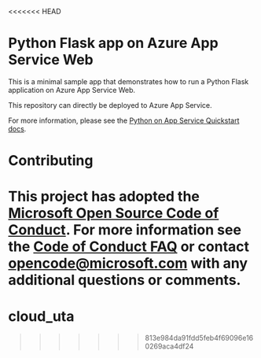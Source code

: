 <<<<<<< HEAD
# Python Flask app on Azure App Service Web

This is a minimal sample app that demonstrates how to run a Python Flask application on Azure App Service Web.

This repository can directly be deployed to Azure App Service.

For more information, please see the [Python on App Service Quickstart docs](https://docs.microsoft.com/en-us/azure/app-service-web/app-service-web-get-started-python).

# Contributing

This project has adopted the [Microsoft Open Source Code of Conduct](https://opensource.microsoft.com/codeofconduct/). For more information see the [Code of Conduct FAQ](https://opensource.microsoft.com/codeofconduct/faq/) or contact [opencode@microsoft.com](mailto:opencode@microsoft.com) with any additional questions or comments.
=======
# cloud_uta
>>>>>>> 813e984da91fdd5feb4f69096e160269aca4df24
